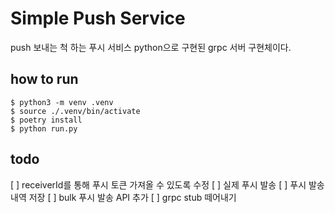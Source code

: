 
# Simple Push Service

push 보내는 척 하는 푸시 서비스
python으로 구현된 grpc 서버 구현체이다.

## how to run

```
$ python3 -m venv .venv
$ source ./.venv/bin/activate
$ poetry install
$ python run.py
```

## todo
[ ] receiverId를 통해 푸시 토큰 가져올 수 있도록 수정
[ ] 실제 푸시 발송
[ ] 푸시 발송 내역 저장
[ ] bulk 푸시 발송 API 추가
[ ] grpc stub 떼어내기
